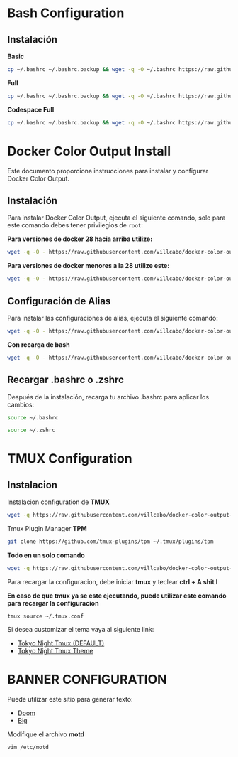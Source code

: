 # Bash Configuration

## Instalación

**Basic**

```bash
cp ~/.bashrc ~/.bashrc.backup && wget -q -O ~/.bashrc https://raw.githubusercontent.com/villcabo/docker-color-output-install/main/bash_configuration/bash_basic.sh && source ~/.bashrc
```

**Full**

```bash
cp ~/.bashrc ~/.bashrc.backup && wget -q -O ~/.bashrc https://raw.githubusercontent.com/villcabo/docker-color-output-install/main/bash_configuration/bash_full.sh && source ~/.bashrc
```

**Codespace Full**

```bash
cp ~/.bashrc ~/.bashrc.backup && wget -q -O ~/.bashrc https://raw.githubusercontent.com/villcabo/docker-color-output-install/main/bash_configuration/bash_codespace_full.sh && source ~/.bashrc
```

# Docker Color Output Install

Este documento proporciona instrucciones para instalar y configurar Docker Color Output.

## Instalación

Para instalar Docker Color Output, ejecuta el siguiente comando, solo para este comando debes tener privilegios de `root`:

**Para versiones de docker 28 hacia arriba utilize:**

```bash
wget -q -O - https://raw.githubusercontent.com/villcabo/docker-color-output/main/docker_configuration/docker-color_installers.sh | bash
```

**Para versiones de docker menores a la 28 utilize este:**

```bash
wget -q -O - https://raw.githubusercontent.com/villcabo/docker-color-output/main/docker_configuration/docker-color_installers.sh | bash -s -- -v 2.5.1
```

## Configuración de Alias

Para instalar las configuraciones de alias, ejecuta el siguiente comando:

```bash
wget -q -O - https://raw.githubusercontent.com/villcabo/docker-color-output/main/docker_configuration/docker-color-aliases_installers.sh | bash
```

**Con recarga de bash**

```bash
wget -q -O - https://raw.githubusercontent.com/villcabo/docker-color-output/main/docker_configuration/docker-color-aliases_installers.sh | bash && source ~/.bashrc
```
## Recargar .bashrc o .zshrc

Después de la instalación, recarga tu archivo .bashrc para aplicar los cambios:

```bash
source ~/.bashrc
```

```bash
source ~/.zshrc
```

# TMUX Configuration

## Instalacion

Instalacion configuration de **TMUX**

```bash
wget -q https://raw.githubusercontent.com/villcabo/docker-color-output-install/main/tmux_configuration/tmux.conf -O ~/.tmux.conf
```

Tmux Plugin Manager **TPM**

```bash
git clone https://github.com/tmux-plugins/tpm ~/.tmux/plugins/tpm
```

**Todo en un solo comando**

```bash
wget -q https://raw.githubusercontent.com/villcabo/docker-color-output-install/main/tmux_configuration/tmux.conf -O ~/.tmux.conf && git clone https://github.com/tmux-plugins/tpm ~/.tmux/plugins/tpm
```


Para recargar la configuracion, debe iniciar **tmux** y teclear **ctrl + A shit I**

**En caso de que tmux ya se este ejecutando, puede utilizar este comando para recargar la configuracion**
```
tmux source ~/.tmux.conf
```

Si desea customizar el tema vaya al siguiente link:
- [Tokyo Night Tmux (DEFAULT)](https://github.com/janoamaral/tokyo-night-tmux?tab=readme-ov-file)
- [Tokyo Night Tmux Theme](https://github.com/fabioluciano/tmux-tokyo-night?tab=readme-ov-file)

# BANNER CONFIGURATION

Puede utilizar este sitio para generar texto:
- [Doom](https://patorjk.com/software/taag/#p=display&f=Doom&t=YOUR%20SERVER%0ANAME)
- [Big](https://patorjk.com/software/taag/#p=display&f=Big&t=YOUR%20SERVER%0ANAME)

Modifique el archivo **motd**

```bash
vim /etc/motd
```
